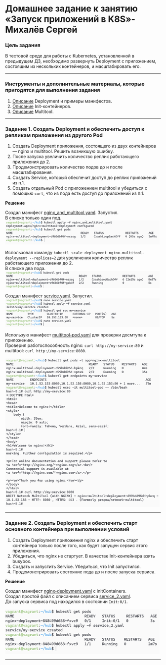 # Домашнее задание к занятию «Запуск приложений в K8S»- Михалёв Сергей

### Цель задания

В тестовой среде для работы с Kubernetes, установленной в предыдущем ДЗ, необходимо развернуть Deployment с приложением, состоящим из нескольких контейнеров, и масштабировать его.

------

### Инструменты и дополнительные материалы, которые пригодятся для выполнения задания

1. [Описание](https://kubernetes.io/docs/concepts/workloads/controllers/deployment/) Deployment и примеры манифестов.
2. [Описание](https://kubernetes.io/docs/concepts/workloads/pods/init-containers/) Init-контейнеров.
3. [Описание](https://github.com/wbitt/Network-MultiTool) Multitool.

------

### Задание 1. Создать Deployment и обеспечить доступ к репликам приложения из другого Pod

1. Создать Deployment приложения, состоящего из двух контейнеров — nginx и multitool. Решить возникшую ошибку.
2. После запуска увеличить количество реплик работающего приложения до 2.
3. Продемонстрировать количество подов до и после масштабирования.
4. Создать Service, который обеспечит доступ до реплик приложений из п.1.
5. Создать отдельный Pod с приложением multitool и убедиться с помощью `curl`, что из пода есть доступ до приложений из п.1.

**Решение**

Создал манифест [nginx_and_multitool.yaml](manifests/nginx_and_multitool.yaml). Запустил.</br>
В списке только один под.</br>
<img src="images/Task_1_1.png" alt="Task_1_1.png" width="500" height="auto"></br>

Использовал команду `kubectl scale deployment nginx-multitool-deployment --replicas=2` для увеличения количество реплик работающего приложения до 2.</br>
В списке два пода.</br>
<img src="images/Task_1_2.png" alt="Task_1_2.png" width="500" height="auto"></br>

Создал манифест [service.yaml](manifests/service.yaml). Запустил.</br>
<img src="images/Task_1_3.png" alt="Task_1_3.png" width="500" height="auto"></br>

Использую манифест [multitool-pod.yaml](manifests/multitool-pod.yaml) для проверки досмтупа к приложению.</br>
Проверил работоспособность nginx: `curl http://my-service:80` и multitool: `curl http://my-service:8080`.</br></br>
<img src="images/Task_1_4.png" alt="Task_1_4.png" width="500" height="auto"></br>


------

### Задание 2. Создать Deployment и обеспечить старт основного контейнера при выполнении условий

1. Создать Deployment приложения nginx и обеспечить старт контейнера только после того, как будет запущен сервис этого приложения.
2. Убедиться, что nginx не стартует. В качестве Init-контейнера взять busybox.
3. Создать и запустить Service. Убедиться, что Init запустился.
4. Продемонстрировать состояние пода до и после запуска сервиса.

**Решение**

Создал манифест [nginx-deployment.yaml](manifests/nginx-deployment.yaml) с initContainers.</br>
Создал простой файл с описанием сервиса [service_2.yaml](manifests/service_2.yaml).</br>
До запуска сервиса под находился в состоянии `Init:0/1`.</br></br>
<img src="images/Task_2_1_.png" alt="Task_2_1.png" width="500" height="auto"></br>
 

------
